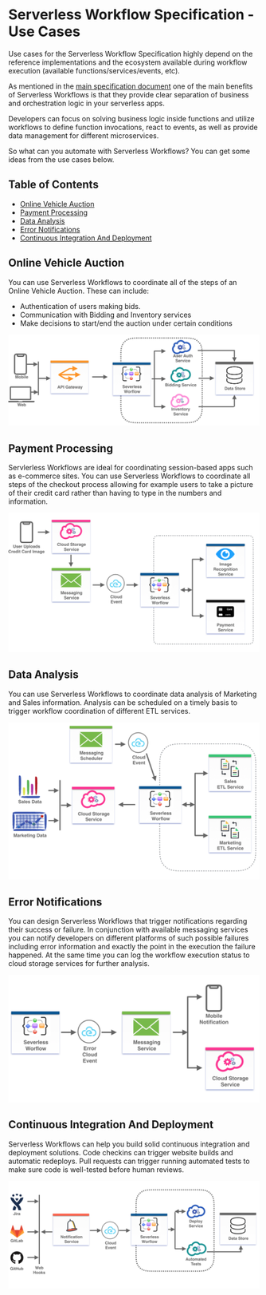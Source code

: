 # Serverless Workflow Specification - Use Cases

Use cases for the Serverless Workflow Specification highly depend on the reference implementations
and the ecosystem available during workflow execution (available functions/services/events, etc).

As mentioned in the [main specification document](spec.md) one of the main benefits of Serverless Workflows
is that they provide clear separation of business and orchestration logic in your serverless apps.

Developers can focus on solving business logic inside functions and utilize workflows to define function invocations,
 react to events, as well as provide data management for different microservices.

So what can you automate with Serverless Workflows? You can get some ideas from the use cases below.

## Table of Contents

- [Online Vehicle Auction](#Online-Vehicle-Auction)
- [Payment Processing](#Payment-Processing)
- [Data Analysis](#Data-Analysis)
- [Error Notifications](#Error-Notifications)
- [Continuous Integration And Deployment](#Continuous-Integration-And-Deployment)

## Online Vehicle Auction

You can use Serverless Workflows to coordinate all of the steps of an Online Vehicle Auction.
These can include:

- Authentication of users making bids.
- Communication with Bidding and Inventory services
- Make decisions to start/end the auction under certain conditions

<p align="center"><img src="media/usecases/usecase-vehicle-auction.png"/></p>

## Payment Processing

Servlerless Workflows are ideal for coordinating session-based apps such as e-commerce sites. You can
use Serverless Workflows to coordinate all steps of the checkout process allowing for example users to take a picture
of their credit card rather than having to type in the numbers and information.

<p align="center"><img src="media/usecases/usecase-app-payment.png"/></p>

## Data Analysis

You can use Serverless Workflows to coordinate data analysis of Marketing and Sales information.
Analysis can be scheduled on a timely basis to trigger workflow coordination of different ETL services.

<p align="center"><img src="media/usecases/usecase-data-analysis.png"/></p>

## Error Notifications

You can design Serverless Workflows that trigger notifications regarding their success or failure.
In conjunction with available messaging services you can notify developers on different platforms of such possible failures
 including error information and exactly the point in the execution the failure happened.
 At the same time you can log the workflow execution status to cloud storage services for further analysis.

<p align="center"><img src="media/usecases/usecase-error-notifications.png"/></p>

## Continuous Integration And Deployment

Serverless Workflows can help you build solid continuous integration and deployment solutions.
Code checkins can trigger website builds and automatic redeploys. Pull requests can trigger
running automated tests to make sure code is well-tested before human reviews.

<p align="center"><img src="media/usecases/usecase-continuous-integration.png"/></p>
